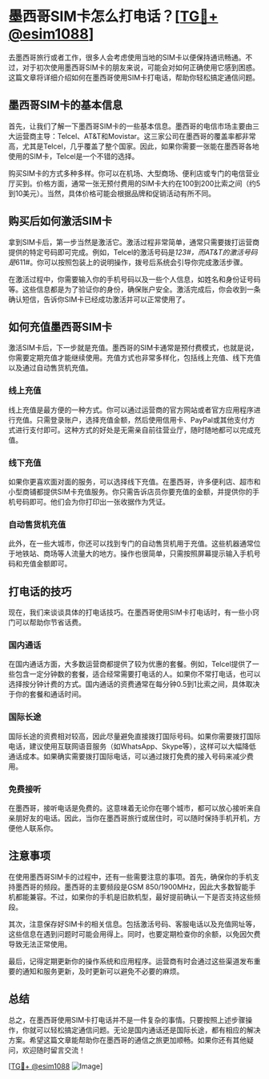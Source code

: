 # 墨西哥SIM卡怎么打电话？[[TG💪+ @esim1088](https://t.me/s/esim1088)]

去墨西哥旅行或者工作，很多人会考虑使用当地的SIM卡以便保持通讯畅通。不过，对于初次使用墨西哥SIM卡的朋友来说，可能会对如何正确使用它感到困惑。这篇文章将详细介绍如何在墨西哥使用SIM卡打电话，帮助你轻松搞定通信问题。

## 墨西哥SIM卡的基本信息

首先，让我们了解一下墨西哥SIM卡的一些基本信息。墨西哥的电信市场主要由三大运营商主导：Telcel、AT&T和Movistar。这三家公司在墨西哥的覆盖率都非常高，尤其是Telcel，几乎覆盖了整个国家。因此，如果你需要一张能在墨西哥各地使用的SIM卡，Telcel是一个不错的选择。

购买SIM卡的方式多种多样。你可以在机场、大型商场、便利店或专门的电信营业厅买到。价格方面，通常一张无预付费用的SIM卡大约在100到200比索之间（约5到10美元）。当然，具体价格可能会根据品牌和促销活动有所不同。

## 购买后如何激活SIM卡

拿到SIM卡后，第一步当然是激活它。激活过程非常简单，通常只需要拨打运营商提供的特定号码即可完成。例如，Telcel的激活号码是*123#，而AT&T的激活号码是*611#。你可以按照包装上的说明操作，拨号后系统会引导你完成激活步骤。

在激活过程中，你需要输入你的手机号码以及一些个人信息，如姓名和身份证号码等。这些信息都是为了验证你的身份，确保账户安全。激活完成后，你会收到一条确认短信，告诉你SIM卡已经成功激活并可以正常使用了。

## 如何充值墨西哥SIM卡

激活SIM卡后，下一步就是充值。墨西哥的SIM卡通常是预付费模式，也就是说，你需要定期充值才能继续使用。充值方式也非常多样化，包括线上充值、线下充值以及通过自动售货机充值。

### 线上充值

线上充值是最方便的一种方式。你可以通过运营商的官方网站或者官方应用程序进行充值。只需登录账户，选择充值金额，然后使用信用卡、PayPal或其他支付方式进行支付即可。这种方式的好处是无需亲自前往营业厅，随时随地都可以完成充值。

### 线下充值

如果你更喜欢面对面的服务，可以选择线下充值。在墨西哥，许多便利店、超市和小型商铺都提供SIM卡充值服务。你只需告诉店员你要充值的金额，并提供你的手机号码即可。他们会为你打印出一张收据作为凭证。

### 自动售货机充值

此外，在一些大城市，你还可以找到专门的自动售货机用于充值。这些机器通常位于地铁站、商场等人流量大的地方。操作也很简单，只需按照屏幕提示输入手机号码和充值金额即可。

## 打电话的技巧

现在，我们来谈谈具体的打电话技巧。在墨西哥使用SIM卡打电话时，有一些小窍门可以帮助你节省话费。

### 国内通话

在国内通话方面，大多数运营商都提供了较为优惠的套餐。例如，Telcel提供了一些包含一定分钟数的套餐，适合经常需要打电话的人。如果你不常打电话，也可以选择按分钟计费的方式。国内通话的资费通常在每分钟0.5到1比索之间，具体取决于你的套餐和通话时间。

### 国际长途

国际长途的资费相对较高，因此尽量避免直接拨打国际号码。如果你需要拨打国际电话，建议使用互联网语音服务（如WhatsApp、Skype等），这样可以大幅降低通话成本。如果确实需要拨打国际电话，可以通过拨打免费的接入号码来减少费用。

### 免费接听

在墨西哥，接听电话是免费的。这意味着无论你在哪个城市，都可以放心接听来自亲朋好友的电话。因此，当你在墨西哥旅行或居住时，可以随时保持手机开机，方便他人联系你。

## 注意事项

在使用墨西哥SIM卡的过程中，还有一些需要注意的事项。首先，确保你的手机支持墨西哥的频段。墨西哥的主要频段是GSM 850/1900MHz，因此大多数智能手机都能兼容。不过，如果你的手机是旧款机型，最好提前确认一下是否支持这些频段。

其次，注意保存好SIM卡的相关信息。包括激活号码、客服电话以及充值网址等，这些信息在遇到问题时可能会用得上。同时，也要定期检查你的余额，以免因欠费导致无法正常使用。

最后，记得定期更新你的操作系统和应用程序。运营商有时会通过这些渠道发布重要的通知和服务更新，及时更新可以避免不必要的麻烦。

## 总结

总之，在墨西哥使用SIM卡打电话并不是一件复杂的事情。只要按照上述步骤操作，你就可以轻松搞定通信问题。无论是国内通话还是国际长途，都有相应的解决方案。希望这篇文章能帮助你在墨西哥的通信之旅更加顺畅。如果你还有其他疑问，欢迎随时留言交流！

[[TG💪+ @esim1088](https://t.me/s/esim1088) ![Image](https://i.postimg.cc/4NQfJmqS/Snipaste-2025-05-13-00-14-12.png)]